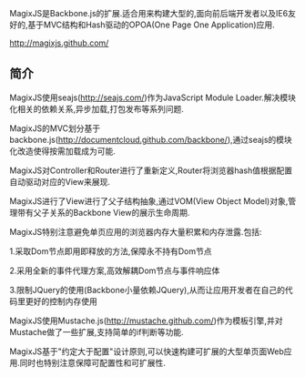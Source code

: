 ﻿MagixJS是Backbone.js的扩展.适合用来构建大型的,面向前后端开发者以及IE6友好的,基于MVC结构和Hash驱动的OPOA(One Page One Application)应用.

<http://magixjs.github.com/>


## 简介

MagixJS使用seajs(<http://seajs.com/>)作为JavaScript Module Loader.解决模块化相关的依赖关系,异步加载,打包发布等系列问题.

MagixJS的MVC划分基于backbone.js(<http://documentcloud.github.com/backbone/>),通过seajs的模块化改造使得按需加载成为可能.

MagixJS对Controller和Router进行了重新定义,Router将浏览器hash值根据配置自动驱动对应的View来展现.

MagixJS进行了View进行了父子结构抽象,通过VOM(View Object Model)对象,管理带有父子关系的Backbone View的展示生命周期.

MagixJS特别注意避免单页应用的浏览器内存大量积累和内存泄露.包括:

1.采取Dom节点即用即释放的方法,保障永不持有Dom节点

2.采用全新的事件代理方案,高效解耦Dom节点与事件响应体

3.限制JQuery的使用(Backbone小量依赖JQuery),从而让应用开发者在自己的代码里更好的控制内存使用

MagixJS使用Mustache.js(<http://mustache.github.com/>)作为模板引擎,并对Mustache做了一些扩展,支持简单的if判断等功能.

MagixJS基于"约定大于配置"设计原则,可以快速构建可扩展的大型单页面Web应用.同时也特别注意保障可配置性和可扩展性.
